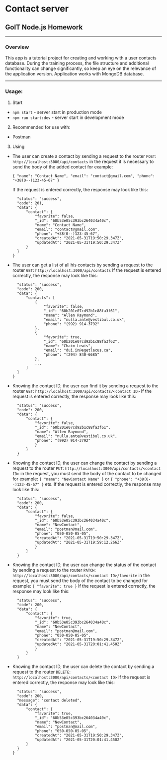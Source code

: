 # Contact server

## GoIT Node.js Homework

---

### Overview

This app is a tutorial project for creating and working with a user contacts database. During the training process, the file structure and additional functionality can change significantly, so keep an eye on the relevance of the application version. Application works with MongoDB database.

---

### Usage:

1. Start

- `npm start` - server start in production mode
- `npm run start:dev` - server start in development mode

2. Recommended for use with:

- Postman

3. Using

- The user can create a contact by sending a request to the router `POST`:
  `http://localhost:3000/api/contacts`
  in the request it is necessary to send the body of the added contact for example:

  `{ "name": "Contact Name", "email": "contact@gmail.com", "phone": "+38(0--)123-45-67" }`

  If the request is entered correctly, the response may look like this:

  ```{
    "status": "success",
    "code": 201,
    "data": {
        "contact": {
            "favorite": false,
            "_id": "60b53e05c393bc264034a40c",
            "name": "Contact Name",
            "email": "contact@gmail.com",
            "phone": "+38(0--)123-45-67",
            "createdAt": "2021-05-31T19:50:29.347Z",
            "updatedAt": "2021-05-31T19:50:29.347Z"
        }
    }
  }
  ```

- The user can get a list of all his contacts by sending a request to the router `GET`:
  `http://localhost:3000/api/contacts`
  If the request is entered correctly, the response may look like this:

  ```{
    "status": "success",
    "code": 200,
    "data": {
        "contacts": [
            {
                "favorite": false,
                "_id": "60b201e07cd92b1c88fa3f61",
                "name": "Allen Raymond",
                "email": "nulla.ante@vestibul.co.uk",
                "phone": "(992) 914-3792"
            },
            {
                "favorite": true,
                "_id": "60b201e07cd92b1c88fa3f62",
                "name": "Chaim Lewis",
                "email": "dui.in@egetlacus.ca",
                "phone": "(294) 840-6685"
            },
            ...
        ]
    }
  }
  ```

- Knowing the contact ID, the user can find it by sending a request to the router `GET`:
  `http://localhost:3000/api/contacts/<contact ID>`
  If the request is entered correctly, the response may look like this:

  ```{
    "status": "success",
    "code": 200,
    "data": {
        "contact": {
            "favorite": false,
            "_id": "60b201e07cd92b1c88fa3f61",
            "name": "Allen Raymond",
            "email": "nulla.ante@vestibul.co.uk",
            "phone": "(992) 914-3792"
            }
        }
    }
  ```

- Knowing the contact ID, the user can change the contact by sending a request to the router `PUT`:
  `http://localhost:3000/api/contacts/<contact ID>`
  in the request, you must send the body of the contact to be changed for example:
  `{ "name": "NewContact Name" }`
  or `{ "phone": "+38(0--)123-45-67" }` ets.
  If the request is entered correctly, the response may look like this:

  ```{
    "status": "success",
    "code": 200,
    "data": {
        "contact": {
            "favorite": false,
            "_id": "60b53e05c393bc264034a40c",
            "name": "NewContact",
            "email": "postman@mail.com",
            "phone": "050-050-05-05",
            "createdAt": "2021-05-31T19:50:29.347Z",
            "updatedAt": "2021-05-31T19:59:12.266Z"
            }
        }
    }
  ```

- Knowing the contact ID, the user can change the status of the contact by sending a request to the router `PATCH`:
  `http://localhost:3000/api/contacts/<contact ID>/favorite`
  in the request, you must send the body of the contact to be changed for example:
  `{ "favorite": true }`
  If the request is entered correctly, the response may look like this:

  ```{
    "status": "success",
    "code": 200,
    "data": {
        "contact": {
            "favorite": true,
            "_id": "60b53e05c393bc264034a40c",
            "name": "NewContact",
            "email": "postman@mail.com",
            "phone": "050-050-05-05",
            "createdAt": "2021-05-31T19:50:29.347Z",
            "updatedAt": "2021-05-31T20:01:41.450Z"
            }
        }
    }
  ```

- Knowing the contact ID, the user can delete the contact by sending a request to the router `DELETE`:
  `http://localhost:3000/api/contacts/<contact ID>`
  If the request is entered correctly, the response may look like this:

  ```{
    "status": "success",
    "code": 200,
    "message": "contact deleted",
    "data": {
        "contact": {
            "favorite": true,
            "_id": "60b53e05c393bc264034a40c",
            "name": "NewContact",
            "email": "postman@mail.com",
            "phone": "050-050-05-05",
            "createdAt": "2021-05-31T19:50:29.347Z",
            "updatedAt": "2021-05-31T20:01:41.450Z"
        }
    }
  }
  ```
